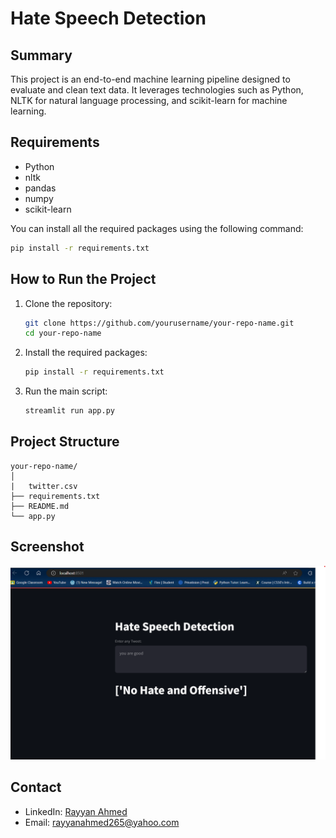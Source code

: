 # Hate Speech Detection

## Summary
This project is an end-to-end machine learning pipeline designed to evaluate and clean text data. It leverages technologies such as Python, NLTK for natural language processing, and scikit-learn for machine learning.

## Requirements
- Python 
- nltk
- pandas
- numpy
- scikit-learn

You can install all the required packages using the following command:
```sh
pip install -r requirements.txt
```

## How to Run the Project
1. Clone the repository:
    ```sh
    git clone https://github.com/yourusername/your-repo-name.git
    cd your-repo-name
    ```
2. Install the required packages:
    ```sh
    pip install -r requirements.txt
    ```
3. Run the main script:
    ```sh
    streamlit run app.py
    ```

## Project Structure
```
your-repo-name/
│
|   twitter.csv
├── requirements.txt
├── README.md
└── app.py
```

## Screenshot
![Project Screenshot](https://github.com/Rayyan9477/Hate-Speech-Detection/blob/main/hate%20speech.png)

## Contact
- LinkedIn: [Rayyan Ahmed](https://www.linkedin.com/in/rayyan-ahmed9477/)
- Email: rayyanahmed265@yahoo.com
